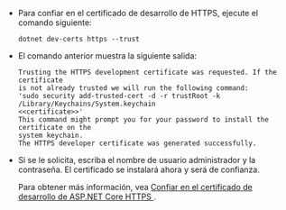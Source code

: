 * Para confiar en el certificado de desarrollo de HTTPS, ejecute el comando siguiente:

    ```console
    dotnet dev-certs https --trust
    ```

* El comando anterior muestra la siguiente salida:

    ```console
    Trusting the HTTPS development certificate was requested. If the certificate 
    is not already trusted we will run the following command:
    'sudo security add-trusted-cert -d -r trustRoot -k /Library/Keychains/System.keychain 
    <<certificate>>'
    This command might prompt you for your password to install the certificate on the 
    system keychain.
    The HTTPS developer certificate was generated successfully.
    ```

* Si se le solicita, escriba el nombre de usuario administrador y la contraseña.  El certificado se instalará ahora y será de confianza.

    Para obtener más información, vea [Confiar en el certificado de desarrollo de ASP.NET Core HTTPS ](xref:security/enforcing-ssl#trust-the-aspnet-core-https-development-certificate-on-windows-and-macos).